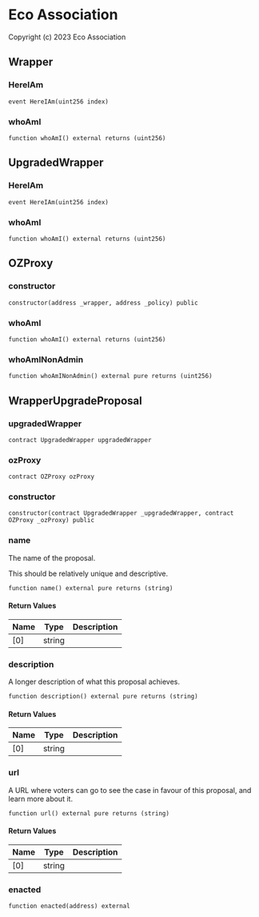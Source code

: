# Eco Association

Copyright (c) 2023 Eco Association

## Wrapper

### HereIAm

```solidity
event HereIAm(uint256 index)
```

### whoAmI

```solidity
function whoAmI() external returns (uint256)
```

## UpgradedWrapper

### HereIAm

```solidity
event HereIAm(uint256 index)
```

### whoAmI

```solidity
function whoAmI() external returns (uint256)
```

## OZProxy

### constructor

```solidity
constructor(address _wrapper, address _policy) public
```

### whoAmI

```solidity
function whoAmI() external returns (uint256)
```

### whoAmINonAdmin

```solidity
function whoAmINonAdmin() external pure returns (uint256)
```

## WrapperUpgradeProposal

### upgradedWrapper

```solidity
contract UpgradedWrapper upgradedWrapper
```

### ozProxy

```solidity
contract OZProxy ozProxy
```

### constructor

```solidity
constructor(contract UpgradedWrapper _upgradedWrapper, contract OZProxy _ozProxy) public
```

### name

The name of the proposal.

This should be relatively unique and descriptive.

```solidity
function name() external pure returns (string)
```

#### Return Values

| Name | Type | Description |
| ---- | ---- | ----------- |
| [0] | string |  |

### description

A longer description of what this proposal achieves.

```solidity
function description() external pure returns (string)
```

#### Return Values

| Name | Type | Description |
| ---- | ---- | ----------- |
| [0] | string |  |

### url

A URL where voters can go to see the case in favour of this proposal,
and learn more about it.

```solidity
function url() external pure returns (string)
```

#### Return Values

| Name | Type | Description |
| ---- | ---- | ----------- |
| [0] | string |  |

### enacted

```solidity
function enacted(address) external
```

